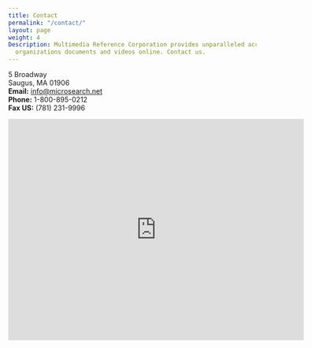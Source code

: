 ```yaml
---
title: Contact
permalink: "/contact/"
layout: page
weight: 4
Description: Multimedia Reference Corporation provides unparalleled access to your
  organizations documents and videos online. Contact us.
---
```


5 Broadway<br> Saugus, MA 01906  
**Email:** [info@microsearch.net](mailto:info@microsearch.net)  
**Phone:** 1-800-895-0212  
**Fax US:** (781) 231-9996

<iframe width="600" height="450" frameborder="0" style="border:0" src="https://www.google.com/maps/embed/v1/place?q=place_id:ChIJOffnDk4N44kRL4z9D2P3kho&key=AIzaSyAWZbxKvnpxoWpuvkv-XOZxfUhRmlNc6H8" allowfullscreen></iframe>

